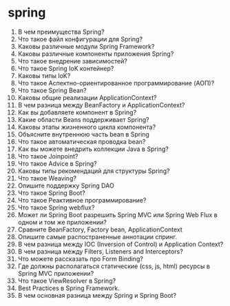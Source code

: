 # spring

<ol>
  <li> В чем преимущества Spring? </li> 
  <li> Что такое файл конфигурации для Spring? </li> 
  <li> Каковы различные модули Spring Framework? </li> 
  <li> Каковы различные компоненты приложения Spring? </li> 
  <li> Что такое внедрение зависимостей? </li> 
  <li> Что такое Spring IoK контейнер? </li> 
  <li> Каковы типы IoK? </li> 
  <li> Что такое Аспектно-ориентированное программирование (AOП)? </li> 
  <li> Что такое Spring Bean? </li> 
  <li> Каковы общие реализации ApplicationContext? </li> 
  <li> В чем разница между BeanFactory и ApplicationContext? </li> 
  <li> Как вы добавляете компонент в Spring? </li> 
  <li> Какие области Beans поддерживает Spring? </li> 
  <li> Каковы этапы жизненного цикла компонента? </li> 
  <li> Объясните внутреннюю часть bean в Spring </li> 
  <li> Что такое автоматическая проводка bean? </li> 
  <li> Как вы можете внедрить коллекции Java в Spring? </li> 
  <li> Что такое Joinpoint? </li> 
  <li> Что такое Advice в Spring? </li> 
  <li> Каковы типы рекомендаций для структуры Spring? </li> 
  <li> Что такое Weaving? </li> 
  <li> Опишите поддержку Spring DAO </li> 
  <li> Что такое Spring Boot? </li> 
  <li> Что такое Реактивное программирование? </li> 
  <li> Что такое Spring webflux? </li> 
  <li> Может ли Spring Boot разрешить Spring MVC или Spring Web Flux в одном и том же приложении? </li> 
  <li> Сравните BeanFactory, Factory bean, ApplicationContext</li> 
  <li> Опишите самые распостраненные аннотации спринг. </li> 
  <li> В чем разница между IOC (Inversion of Control) и Application Context? </li> 
  <li> В чем разница между Filters, Listeners and Interceptors? </li> 
  <li> Что можете рассказать про Form Binding? </li> 
  <li> Где должны располагаться статические (css, js, html) ресурсы в Spring MVC приложении? </li> 
  <li> Что такое ViewResolver в Spring? </li> 
  <li> Best Practices в Spring Framework. </li> 
  <li> В чем основная разница между Spring и Spring Boot? </li> 
</ol>
